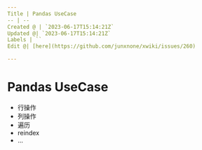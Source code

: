 ```yaml
---
Title | Pandas UseCase
-- | --
Created @ | `2023-06-17T15:14:21Z`
Updated @| `2023-06-17T15:14:21Z`
Labels | ``
Edit @| [here](https://github.com/junxnone/xwiki/issues/260)

---
```

# Pandas UseCase
- 行操作
- 列操作
- 遍历
- reindex
- ...
